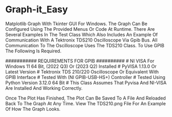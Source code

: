# Graph-it_Easy
Matplotlib Graph With Tkinter GUI For Windows.
The Graph Can Be Configured Using The Provided Menus
Or Code At Runtime. There Are Several Examples
In The Test Class Which Also Includes An Example
Of Communication With A Tektronix TDS210 Oscilloscope
Via Gpib Bus. All Communication To The Oscilloscope
Uses The TDS210 Class. To Use GPIB The Following
Is Required.

########### REQUIREMENTS FOR GPIB ##########
    # NI VISA For Windows 11 64 Bit, (2022 Q3) Or (2023 Q2) Installed
    # PyVISA 1.13.0 Or Latest Version
    # Tektronix TDS 210/220 Oscilloscope Or Equivalent With GPIB Interface
    # Tested With (NI GPIB-USB-HS+) Controller
    # Tested Using Python Version 3.12.0 64 Bit
    # This Class Assumes That Pyvisa And NI-VISA Are Installed And Working Correctly.
    
Once The Plot Has Finished, The Plot Can Be Saved To A File
And Reloaded Back To The Graph At Any Time. View The
TDS210.png File For An Example Of How The Graph Looks.
    
